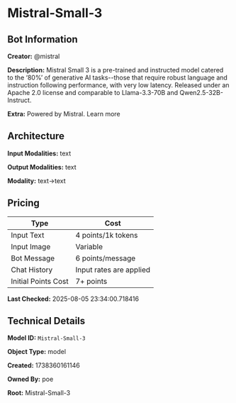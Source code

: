 # Mistral-Small-3

## Bot Information

**Creator:** @mistral

**Description:** Mistral Small 3 is a pre-trained and instructed model catered to the ‘80%’ of generative AI tasks--those that require robust language and instruction following performance, with very low latency. Released under an Apache 2.0 license and comparable to Llama-3.3-70B and Qwen2.5-32B-Instruct.

**Extra:** Powered by Mistral. Learn more


## Architecture

**Input Modalities:** text

**Output Modalities:** text

**Modality:** text->text


## Pricing

| Type | Cost |
|------|------|
| Input Text | 4 points/1k tokens |
| Input Image | Variable |
| Bot Message | 6 points/message |
| Chat History | Input rates are applied |
| Initial Points Cost | 7+ points |

**Last Checked:** 2025-08-05 23:34:00.718416


## Technical Details

**Model ID:** `Mistral-Small-3`

**Object Type:** model

**Created:** 1738360161146

**Owned By:** poe

**Root:** Mistral-Small-3
